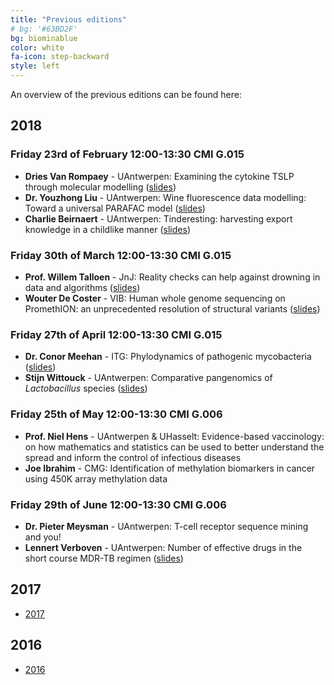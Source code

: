 ```yaml
---
title: "Previous editions"
# bg: '#63BD2F'
bg: biominablue
color: white
fa-icon: step-backward
style: left
---
```


An overview of the previous editions can be found here:

## 2018

### Friday 23rd of February 12:00-13:30 CMI G.015

* **Dries Van Rompaey** - UAntwerpen: Examining the cytokine TSLP through molecular modelling ([slides](pdf/driesvanrompaey_2018-02-23.pdf))
* **Dr. Youzhong Liu** - UAntwerpen: Wine fluorescence data modelling: Toward a universal PARAFAC model ([slides](pdf/youzhongliu_2018-02-23.pdf))
* **Charlie Beirnaert** - UAntwerpen: Tinderesting: harvesting export knowledge in a childlike manner ([slides](pdf/charliebeirnaert_2018-02-23.pdf))

### Friday 30th of March 12:00-13:30 CMI G.015

* **Prof. Willem Talloen** - JnJ: Reality checks can help against drowning in data and algorithms ([slides](pdf/wtalloen_2018-03-30.pdf))
* **Wouter De Coster** - VIB: Human whole genome sequencing on PromethION: an unprecedented resolution of structural variants ([slides](pdf/WouterDeCoster_2018-03-30.pdf))

### Friday 27th of April 12:00-13:30 CMI G.015

* **Dr. Conor Meehan** - ITG: Phylodynamics of pathogenic mycobacteria ([slides](pdf/cmeehan_2018-04-27.pdf))
* **Stijn Wittouck** - UAntwerpen: Comparative pangenomics of *Lactobacillus* species ([slides](pdf/stijnwittouck_2018-04-27.pdf))

### Friday 25th of May 12:00-13:30 CMI G.006

* **Prof. Niel Hens** - UAntwerpen & UHasselt: Evidence-based vaccinology: on how mathematics and statistics can be used to better understand the spread and inform the control of infectious diseases
* **Joe Ibrahim** - CMG: Identification of methylation biomarkers in cancer using 450K array methylation data

### Friday 29th of June 12:00-13:30 CMI G.006

* **Dr. Pieter Meysman** - UAntwerpen: T-cell receptor sequence mining and you!
* **Lennert Verboven** - UAntwerpen: Number of effective drugs in the short course MDR-TB regimen ([slides](pdf/lennertverrboven_2018-06-29.pdf))

##  2017
  * [2017](pdf/poster_2017.pdf)

##  2016
  * [2016](pdf/poster_2016.pdf)
